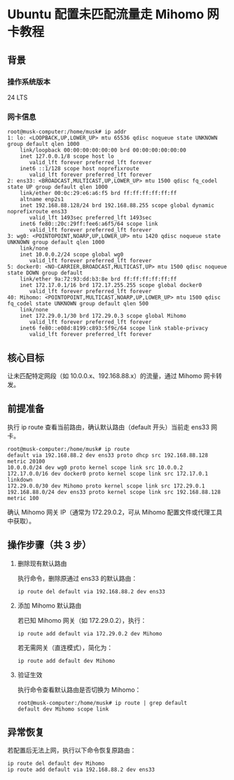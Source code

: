 # Ubuntu 配置未匹配流量走 Mihomo 网卡教程

## 背景

### 操作系统版本

24 LTS

### 网卡信息

```
root@musk-computer:/home/musk# ip addr
1: lo: <LOOPBACK,UP,LOWER_UP> mtu 65536 qdisc noqueue state UNKNOWN group default qlen 1000
    link/loopback 00:00:00:00:00:00 brd 00:00:00:00:00:00
    inet 127.0.0.1/8 scope host lo
       valid_lft forever preferred_lft forever
    inet6 ::1/128 scope host noprefixroute 
       valid_lft forever preferred_lft forever
2: ens33: <BROADCAST,MULTICAST,UP,LOWER_UP> mtu 1500 qdisc fq_codel state UP group default qlen 1000
    link/ether 00:0c:29:e6:a6:f5 brd ff:ff:ff:ff:ff:ff
    altname enp2s1
    inet 192.168.88.128/24 brd 192.168.88.255 scope global dynamic noprefixroute ens33
       valid_lft 1493sec preferred_lft 1493sec
    inet6 fe80::20c:29ff:fee6:a6f5/64 scope link 
       valid_lft forever preferred_lft forever
3: wg0: <POINTOPOINT,NOARP,UP,LOWER_UP> mtu 1420 qdisc noqueue state UNKNOWN group default qlen 1000
    link/none 
    inet 10.0.0.2/24 scope global wg0
       valid_lft forever preferred_lft forever
5: docker0: <NO-CARRIER,BROADCAST,MULTICAST,UP> mtu 1500 qdisc noqueue state DOWN group default 
    link/ether 9a:72:93:dd:b3:8e brd ff:ff:ff:ff:ff:ff
    inet 172.17.0.1/16 brd 172.17.255.255 scope global docker0
       valid_lft forever preferred_lft forever
40: Mihomo: <POINTOPOINT,MULTICAST,NOARP,UP,LOWER_UP> mtu 1500 qdisc fq_codel state UNKNOWN group default qlen 500
    link/none 
    inet 172.29.0.1/30 brd 172.29.0.3 scope global Mihomo
       valid_lft forever preferred_lft forever
    inet6 fe80::e08d:8199:c893:5f9c/64 scope link stable-privacy 
       valid_lft forever preferred_lft forever

```





## 核心目标

让未匹配特定网段（如 10.0.0.x、192.168.88.x）的流量，通过 Mihomo 网卡转发。

## 前提准备

执行 ip route 查看当前路由，确认默认路由（default 开头）当前走 ens33 网卡。

```
root@musk-computer:/home/musk# ip route
default via 192.168.88.2 dev ens33 proto dhcp src 192.168.88.128 metric 20100 
10.0.0.0/24 dev wg0 proto kernel scope link src 10.0.0.2 
172.17.0.0/16 dev docker0 proto kernel scope link src 172.17.0.1 linkdown 
172.29.0.0/30 dev Mihomo proto kernel scope link src 172.29.0.1 
192.168.88.0/24 dev ens33 proto kernel scope link src 192.168.88.128 metric 100
```



确认 Mihomo 网关 IP（通常为 172.29.0.2，可从 Mihomo 配置文件或代理工具中获取）。

## 操作步骤（共 3 步）

1. 删除现有默认路由

   执行命令，删除原通过 ens33 的默认路由：

   ```
   ip route del default via 192.168.88.2 dev ens33
   ```

   

2. 添加 Mihomo 默认路由

   若已知 Mihomo 网关（如 172.29.0.2），执行：

   ```
   ip route add default via 172.29.0.2 dev Mihomo
   ```

   若无需网关（直连模式），简化为：

   ```
   ip route add default dev Mihomo
   ```

   

3. 验证生效

   执行命令查看默认路由是否切换为 Mihomo：

   ```
   root@musk-computer:/home/musk# ip route | grep default
   default dev Mihomo scope link 
   
   ```



## 异常恢复

若配置后无法上网，执行以下命令恢复原路由：

```
ip route del default dev Mihomo
ip route add default via 192.168.88.2 dev ens33
```


